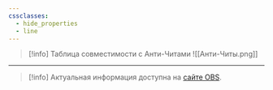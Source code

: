 ```yaml
---
cssclasses:
  - hide_properties
  - line
---
```

> [!info] Таблица совместимости с Анти-Читами
> ![[Анти-Читы.png]]
---
> [!info] Актуальная информация доступна на [сайте OBS](https://obsproject.com/kb/capture-hook-certificate-update).
